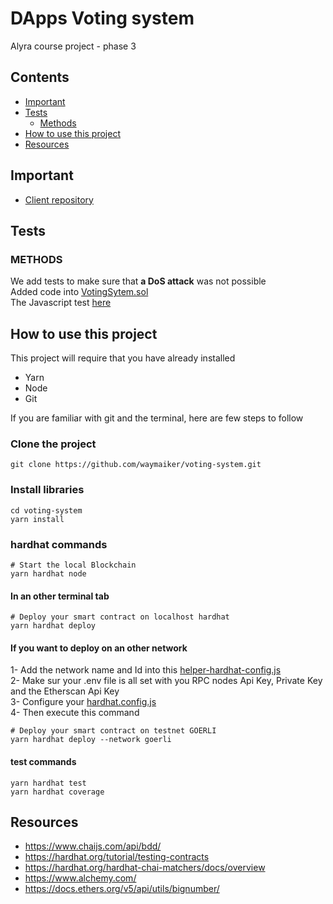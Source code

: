# DApps Voting system

Alyra course project - phase 3

## Contents
- [Important](#important)
- [Tests](#tests)
  - [Methods](#methods)
- [How to use this project](#how-to-use-this-project)
- [Resources](#resources)

## Important
- [Client repository](https://github.com/waymaiker/nextjs-voting-system)

## Tests
### METHODS

We add tests to make sure that **a DoS attack** was not possible <br/>
Added code into [VotingSytem.sol](https://github.com/waymaiker/dapps-voting-system/blob/master/contracts/VotingSystem.sol#L89) <br />
The Javascript test [here](https://github.com/waymaiker/dapps-voting-system/blob/master/test/unit/votingsystem_methods.test.js#L145)


## How to use this project
This project will require that you have already installed
* Yarn
* Node
* Git

If you are familiar with git and the terminal, here are few steps to follow

### Clone the project
```shell
git clone https://github.com/waymaiker/voting-system.git
```

### Install libraries
```shell
cd voting-system
yarn install
```
### hardhat commands
```shell
# Start the local Blockchain
yarn hardhat node
```

#### In an other terminal tab
```shell
# Deploy your smart contract on localhost hardhat
yarn hardhat deploy
```

#### If you want to deploy on an other network

1- Add the network name and Id into this [helper-hardhat-config.js](https://github.com/waymaiker/dapps-voting-system/blob/master/helper-hardhat-config.js) <br/>
2- Make sur your .env file is all set with you RPC nodes Api Key, Private Key and the Etherscan Api Key <br/>
3- Configure your [hardhat.config.js](https://github.com/waymaiker/dapps-voting-system/blob/master/hardhat.config.js) <br/>
4- Then execute this command

```shell
# Deploy your smart contract on testnet GOERLI
yarn hardhat deploy --network goerli
```

#### test commands
```shell
yarn hardhat test
yarn hardhat coverage
```

## Resources

* https://www.chaijs.com/api/bdd/
* https://hardhat.org/tutorial/testing-contracts
* https://hardhat.org/hardhat-chai-matchers/docs/overview
* https://www.alchemy.com/
* https://docs.ethers.org/v5/api/utils/bignumber/
